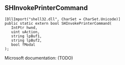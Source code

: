 ## SHInvokePrinterCommand

```
[DllImport("shell32.dll", CharSet = CharSet.Unicode)]
public static extern bool SHInvokePrinterCommand(
   IntPtr hwnd,
   uint uAction,
   string lpBuf1,
   string lpBuf2,
   bool fModal
);
```

Microsoft documentation: (TODO)

